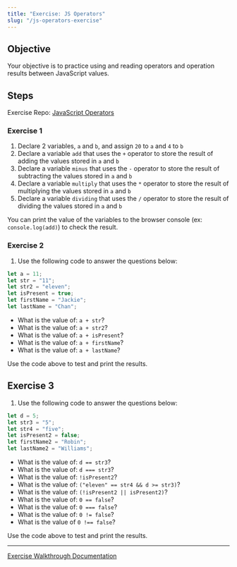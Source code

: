 ```yaml
---
title: "Exercise: JS Operators"
slug: "/js-operators-exercise"
---
```


## Objective

Your objective is to practice using and reading operators and operation results between JavaScript values.

## Steps

Exercise Repo: [JavaScript Operators](https://github.com/Bryantellius/JavaScript_Operators)

### Exercise 1

1. Declare 2 variables, `a` and `b`, and assign `20` to `a` and `4` to `b`
2. Declare a variable `add` that uses the `+` operator to store the result of adding the values stored in `a` and `b`
3. Declare a variable `minus` that uses the `-` operator to store the result of subtracting the values stored in `a` and `b`
4. Declare a variable `multiply` that uses the `*` operator to store the result of multiplying the values stored in `a` and `b`
5. Declare a variable `dividing` that uses the `/` operator to store the result of dividing the values stored in `a` and `b`

You can print the value of the variables to the browser console (ex: `console.log(add)`) to check the result.

### Exercise 2

1. Use the following code to answer the questions below:

```js
let a = 11;
let str = "11";
let str2 = "eleven";
let isPresent = true;
let firstName = "Jackie";
let lastName = "Chan";
```

- What is the value of: `a + str`?
- What is the value of: `a + str2`?
- What is the value of: `a + isPresent`?
- What is the value of: `a + firstName`?
- What is the value of: `a + lastName`?

Use the code above to test and print the results.

## Exercise 3

1. Use the following code to answer the questions below:

```js
let d = 5;
let str3 = "5";
let str4 = "five";
let isPresent2 = false;
let firstName2 = "Robin";
let lastName2 = "Williams";
```

- What is the value of: `d == str3`?
- What is the value of: `d === str3`?
- What is the value of: `!isPresent2`?
- What is the value of: `("eleven" == str4 && d >= str3)`?
- What is the value of: `(!isPresent2 || isPresent2)`?
- What is the value of: `0 == false`?
- What is the value of: `0 === false`?
- What is the value of: `0 != false`?
- What is the value of `0 !== false`?

Use the code above to test and print the results.

---

[Exercise Walkthrough Documentation](https://docs.google.com/document/d/1O4dkANafXzl1gzvR4W7sQpQHnayMaULyyE4WPTdFvgw/edit?usp=sharing)
